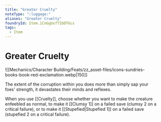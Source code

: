 ```yaml
---
title: "Greater Cruelty"
noteType: ":luggage:"
aliases: "Greater Cruelty"
foundryId: Item.1CnGgUxf7IbDTGcs
tags:
  - Item
---
```


# Greater Cruelty
![[Mechanics/Character Building/Feats/zz_asset-files/icons-sundries-books-book-red-exclamation.webp|150]]

The extent of the corruption within you does more than simply sap your foes' strength, it devastates their minds and reflexes.

When you use [[Cruelty]], choose whether you want to make the creature enfeebled as normal, to make it [[Clumsy 1]] on a failed save (clumsy 2 on a critical failure), or to make it [[Stupefied|Stupefied 1]] on a failed save (stupefied 2 on a critical failure).
